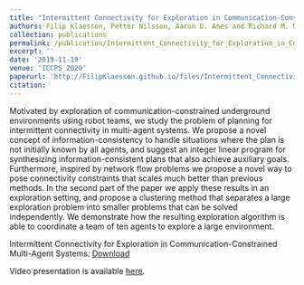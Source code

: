 ```yaml
---
title: "Intermittent Connectivity for Exploration in Communication-Constrained Multi-Agent Systems"
authors: Filip Klaesson, Petter Nilsson, Aaron D. Ames and Richard M. Murray
collection: publications
permalink: /publication/Intermittent_Connectivity_for_Exploration_in_Communication-Constrained_Multi-Agent_Systems
excerpt: ''
date: '2019-11-19'
venue: 'ICCPS 2020'
paperurl: 'http://FilipKlaesson.github.io/files/Intermittent_Connectivity_for_Exploration_in_Communication-Constrained_Multi-Agent_Systems.pdf'
citation:
---
```


Motivated by exploration of communication-constrained underground environments using robot teams, we study the problem of planning for intermittent connectivity in multi-agent systems. We propose a novel concept of information-consistency to handle situations where the plan is not initially known by all agents, and suggest an integer linear program for synthesizing information-consistent plans that also achieve auxiliary goals. Furthermore, inspired by network flow problems we propose a novel way to pose connectivity constraints that scales much better than previous methods. In the second part of the paper we apply these results in an exploration setting, and propose a clustering method that separates a large exploration problem into smaller problems that can be solved independently. We demonstrate how the resulting exploration algorithm is able to coordinate a team of ten agents to explore a large environment.

Intermittent Connectivity for Exploration in Communication-Constrained Multi-Agent Systems: [Download](http://FilipKlaesson.github.io/files/Intermittent_Connectivity_for_Exploration_in_Communication-Constrained_Multi-Agent_Systems.pdf)

Video presentation is available [here](https://www.youtube.com/watch?v=yWw7tH-_9Pg).
